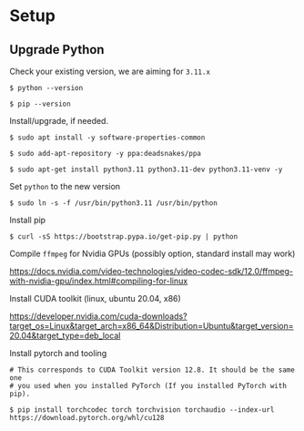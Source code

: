 # Setup

## Upgrade Python

Check your existing version, we are aiming for `3.11.x`

```
$ python --version

$ pip --version
```

Install/upgrade, if needed.
```
$ sudo apt install -y software-properties-common

$ sudo add-apt-repository -y ppa:deadsnakes/ppa

$ sudo apt-get install python3.11 python3.11-dev python3.11-venv -y
```

Set `python` to the new version
```
$ sudo ln -s -f /usr/bin/python3.11 /usr/bin/python
```

Install pip
```
$ curl -sS https://bootstrap.pypa.io/get-pip.py | python
```

Compile `ffmpeg` for Nvidia GPUs (possibly option, standard install may work)

https://docs.nvidia.com/video-technologies/video-codec-sdk/12.0/ffmpeg-with-nvidia-gpu/index.html#compiling-for-linux

Install CUDA toolkit (linux, ubuntu 20.04, x86)

https://developer.nvidia.com/cuda-downloads?target_os=Linux&target_arch=x86_64&Distribution=Ubuntu&target_version=20.04&target_type=deb_local

Install pytorch and tooling
```
# This corresponds to CUDA Toolkit version 12.8. It should be the same one
# you used when you installed PyTorch (If you installed PyTorch with pip).

$ pip install torchcodec torch torchvision torchaudio --index-url https://download.pytorch.org/whl/cu128
```
